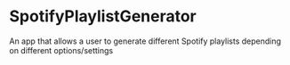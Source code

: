 # SpotifyPlaylistGenerator
An app that allows a user to generate different Spotify playlists depending on different options/settings
